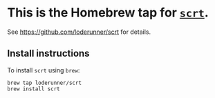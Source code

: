 # This is the Homebrew tap for [`scrt`](https://github.com/loderunner/scrt).

See https://github.com/loderunner/scrt for details.

## Install instructions

To install `scrt` using `brew`:

```shell
brew tap loderunner/scrt
brew install scrt
```
